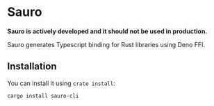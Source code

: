 # Sauro

**Sauro is actively developed and it should not be used in production.**

Sauro generates Typescript binding for Rust libraries using Deno FFI.

## Installation

You can install it using `crate install`:

```
cargo install sauro-cli
```
